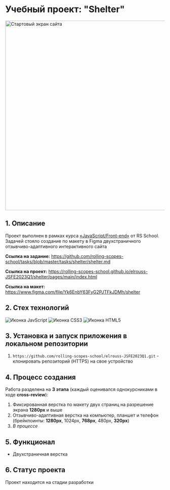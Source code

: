 # Учебный проект: "Shelter"

<img src="https://user-images.githubusercontent.com/108838349/227945181-0ef74773-d878-4b30-90a5-26a5b55fd87f.png" alt="Стартовый экран сайта" width="600">

## 1. Описание
Проект выполнен в рамках курса [&laquo;JavaScript/Front-end&raquo;](https://rs.school/js/) от RS School. Задачей стояло создание по макету в Figma двухстраничного отзывчиво-адаптивного интерактивного сайта

**Ссылка на задание:** https://github.com/rolling-scopes-school/tasks/blob/master/tasks/shelter/shelter.md

**Ссылка на проект:** https://rolling-scopes-school.github.io/elrouss-JSFE2023Q1/shelter/pages/main/index.html

**Ссылка на макет:** https://www.figma.com/file/Yk6EnbY63FyG2PJTFkJDMh/shelter

## 2. Стех технологий
![Иконка JavScript](https://img.shields.io/badge/JavaScript-323330?style=for-the-badge&logo=javascript&logoColor=F7DF1E)
![Иконка CSS3](https://img.shields.io/badge/CSS3-1572B6?style=for-the-badge&logo=css3&logoColor=white)
![Иконка HTML5](https://img.shields.io/badge/HTML5-E34F26?style=for-the-badge&logo=html5&logoColor=white)

## 3. Установка и запуск приложения в локальном репозитории
1. `https://github.com/rolling-scopes-school/elrouss-JSFE2023Q1.git` - клонировать репозиторий (HTTPS) на свое устройство

## 4. Процесс создания
Работа разделена на **3 этапа** (каждый оценивался однокурсниками в ходе **cross-review**):

1. Фиксированная верстка по макету двух страниц на разрешение экрана **1280px** и выше
2. Отзывчиво-адаптивная верстка на компьютер, планшет и телефон (брейкпоинты: **1280px**, 1024px, **768px**, 480px, **320px**)
3. *В процессе*

## 5. Функционал
- Двухстраничная верстка

## 6. Статус проекта
Проект находится на стадии разработки
